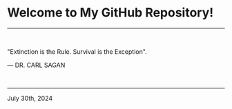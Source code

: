 # Welcome to My GitHub Repository!

---

<br>

"Extinction is the Rule. Survival is the Exception"\.

― DR. CARL SAGAN
 
</br>

---
July 30th, 2024
